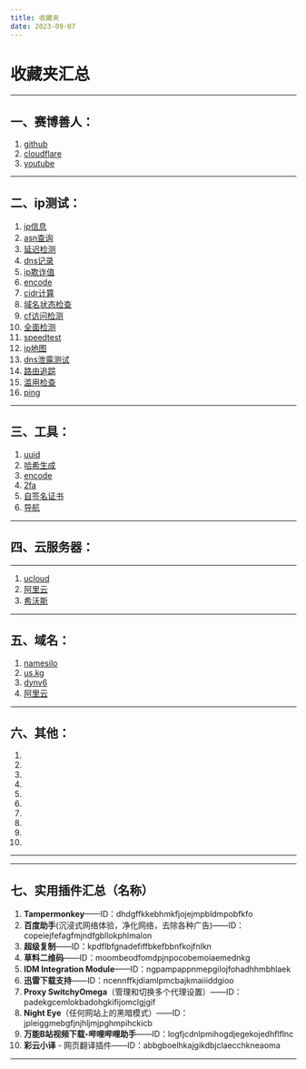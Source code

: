 ```yaml
---
title: 收藏夹
date: 2023-09-07
---
```

# 收藏夹汇总

---

## 一、赛博善人：

1. [github](https://github.com/)
2. [cloudflare](https://www.cloudflare.com/)
3. [youtube](https://youtube.com/)

---

## 二、ip测试：

1. [ip信息](https://ipinfo.io/)
2. [asn查询](https://bgp.he.net/)
3. [延迟检测](https://www.itdog.cn/tcping/)
4. [dns记录](https://www.nslookup.io/)
5. [ip欺诈值](https://ip.ping0.cc/)
6. [encode](https://www.urlencoder.org/)
7. [cidr计算](https://www.sioe.cn/xinqing/CIDR.php)
8. [域名状态检查](https://lookup.icann.org/en/lookup)
9. [cf访问检测](https://ip.sb/)
10. [全面检测](https://ip.skk.moe/)
11. [speedtest](https://www.speedtest.net/)
12. [ip地图](https://ipdata.co/)
13. [dns泄露测试](https://browserleaks.com/dns)
14. [路由追踪](https://www.itdog.cn/traceroute/)
15. [滥用检查](https://www.abuseipdb.com/)
16. [ping](https://ping.pe/)

---

## 三、工具：

1. [uuid](https://www.uuidgenerator.net/)
2. [哈希生成](https://www.atatus.com/tools/sha224-to-hash)
3. [encode](https://www.urlencoder.org/)
4. [2fa](tabler:auth-2fa)
5. [自签名证书](https://bkssl.com/ssl/selfsign)
6. [导航](https://wpw.us.kg/100fasterwithppxguard/base64/)

---

## 四、云服务器：
---
1. [ucloud](https://www.ucloud.cn/)
2. [阿里云](https://cn.aliyun.com/)
3. [希沃斯](https://evoxt.com/)

---

## 五、域名：

1. [namesilo](https://www.namesilo.com/)
2. [us.kg](https://register.us.kg/)
3. [dynv6](https://dynv6.com/)
4. [阿里云](https://wanwang.aliyun.com/newdomain/new_user_activity)

---

## 六、其他：

1. []()
2. []()
3. []()
4. []()
5. []()
6. []()
7. []()
8. []()
9. []()
10. []()

---

---

## 七、实用插件汇总（名称）

1. **Tampermonkey**——ID：dhdgffkkebhmkfjojejmpbldmpobfkfo
2. **百度助手**(沉浸式网络体验，净化网络，去除各种广告)——ID：copeiejfefagfmjndfgbllokphlmalon
3. **超级复制**——ID：kpdflbfgnadefiffbkefbbnfkojfnlkn
4. **草料二维码**——ID：moombeodfomdpjnpocobemoiaemednkg
5. **IDM Integration Module**——ID：ngpampappnmepgilojfohadhhmbhlaek
6. **迅雷下载支持**——ID：ncennffkjdiamlpmcbajkmaiiiddgioo
7. **Proxy SwitchyOmega**（管理和切换多个代理设置）——ID：padekgcemlokbadohgkifijomclgjgif
8. **Night Eye**（任何网站上的黑暗模式）——ID：jpleiggmebgfjnjhljmjpghmpihckicb
9. **万能B站视频下载-哔哩哔哩助手**——ID：logfjcdnlpmihogdjegekojedhflflnc
10. **彩云小译** - 网页翻译插件——ID：abbgboelhkajgikdbjclaecchkneaoma

---
